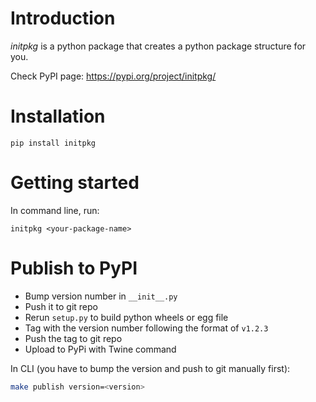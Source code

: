 # Introduction

*initpkg* is a python package that creates a python package structure for you.

Check PyPI page: https://pypi.org/project/initpkg/


# Installation

```
pip install initpkg
```

# Getting started

In command line, run:
```
initpkg <your-package-name>
```

# Publish to PyPI
 - Bump version number in `__init__.py`
 - Push it to git repo
 - Rerun `setup.py` to build python wheels or egg file
 - Tag with the version number following the format of `v1.2.3`
 - Push the tag to git repo
 - Upload to PyPi with Twine command

In CLI (you have to bump the version and push to git manually first):

```bash
make publish version=<version>
```

